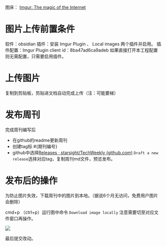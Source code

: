 图床： [Imgur: The magic of the Internet](https://imgur.com/)

# 图片上传前置条件
软件：obsidian
插件：安装 Imgur Plugin 、 Local images 两个插件并启用。
插件配置：Imgur Plugin client id：8ba47ad6ca9adeb  如果直接打开本工程配置则无需配置，只需要启用插件。

# 上传图片
复制到剪贴板，剪贴进文档自动完成上传（注：可能要梯）

# 发布周刊
完成周刊编写后
- 在github的readme更新周刊
- 创建tag标 #{期刊编号}
- github中选择[Releases · starsight/TechWeekly (github.com)](https://github.com/starsight/TechWeekly/releases)  `Draft a new release`选择对应tag，复制周刊md文件，预览发布。

# 发布后的操作
为防止图片失效，下载周刊中的图片到本地。（据说6个月无访问，免费用户图片会删除）

cmd+p （ctrl+p）运行图中命令 `Download image locally` 注意需要切至对应文件窗口再操作。

![](https://i.imgur.com/Ym2Hxzs.png)

最后提交改动。